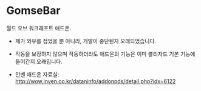 # GomseBar
월드 오브 워크래프트 애드온.

- 제가 와우를 접었을 뿐 아니라, 개발이 중단된지 오래되었습니다.
- 작동을 보장하지 않으며 작동하더라도 애드온의 기능은 이미 블리자드 기본 기능에 들어간지 오래입니다.

- 인벤 애드온 자료실: http://wow.inven.co.kr/dataninfo/addonpds/detail.php?idx=6122
